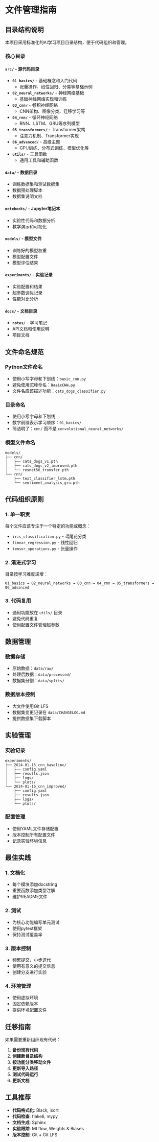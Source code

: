 # 文件管理指南

## 目录结构说明

本项目采用标准化的AI学习项目目录结构，便于代码组织和管理。

### 核心目录

#### `src/` - 源代码目录
- **`01_basics/`** - 基础概念和入门代码
  - 张量操作、线性回归、分类等基础示例
- **`02_neural_networks/`** - 神经网络基础
  - 基础神经网络实现和训练
- **`03_cnn/`** - 卷积神经网络
  - CNN架构、图像分类、迁移学习等
- **`04_rnn/`** - 循环神经网络
  - RNN、LSTM、GRU等序列模型
- **`05_transformers/`** - Transformer架构
  - 注意力机制、Transformer实现
- **`06_advanced/`** - 高级主题
  - GPU训练、分布式训练、模型优化等
- **`utils/`** - 工具函数
  - 通用工具和辅助函数

#### `data/` - 数据目录
- 训练数据集和测试数据集
- 数据预处理脚本
- 数据集说明文档

#### `notebooks/` - Jupyter笔记本
- 实验性代码和数据分析
- 教学演示和可视化

#### `models/` - 模型文件
- 训练好的模型权重
- 模型配置文件
- 模型评估结果

#### `experiments/` - 实验记录
- 实验配置和结果
- 超参数调优记录
- 性能对比分析

#### `docs/` - 文档目录
- **`notes/`** - 学习笔记
- API文档和使用说明
- 项目文档

## 文件命名规范

### Python文件命名
- 使用小写字母和下划线：`basic_cnn.py`
- 避免使用驼峰命名：~~`BasicCNN.py`~~
- 文件名应该描述功能：`cats_dogs_classifier.py`

### 目录命名
- 使用小写字母和下划线
- 数字前缀表示学习顺序：`01_basics/`
- 简洁明了：`cnn/` 而不是 `convolutional_neural_networks/`

### 模型文件命名
```
models/
├── cnn/
│   ├── cats_dogs_v1.pth
│   ├── cats_dogs_v2_improved.pth
│   └── resnet50_transfer.pth
└── rnn/
    ├── text_classifier_lstm.pth
    └── sentiment_analysis_gru.pth
```

## 代码组织原则

### 1. 单一职责
每个文件应该专注于一个特定的功能或概念：
- `iris_classification.py` - 鸢尾花分类
- `linear_regression.py` - 线性回归
- `tensor_operations.py` - 张量操作

### 2. 渐进式学习
目录按学习难度递增：
```
01_basics → 02_neural_networks → 03_cnn → 04_rnn → 05_transformers → 06_advanced
```

### 3. 代码复用
- 通用功能放在 `utils/` 目录
- 避免代码重复
- 使用配置文件管理超参数

## 数据管理

### 数据存储
- 原始数据：`data/raw/`
- 处理后数据：`data/processed/`
- 数据集分割：`data/splits/`

### 数据版本控制
- 大文件使用Git LFS
- 数据集变更记录在 `data/CHANGELOG.md`
- 提供数据集下载脚本

## 实验管理

### 实验记录
```
experiments/
├── 2024-01-15_cnn_baseline/
│   ├── config.yaml
│   ├── results.json
│   ├── logs/
│   └── plots/
└── 2024-01-16_cnn_improved/
    ├── config.yaml
    ├── results.json
    ├── logs/
    └── plots/
```

### 配置管理
- 使用YAML文件存储配置
- 版本控制所有配置文件
- 记录实验环境信息

## 最佳实践

### 1. 文档化
- 每个模块添加docstring
- 重要函数添加类型注解
- 维护README文件

### 2. 测试
- 为核心功能编写单元测试
- 使用pytest框架
- 保持测试覆盖率

### 3. 版本控制
- 频繁提交，小步迭代
- 使用有意义的提交信息
- 创建分支进行实验

### 4. 环境管理
- 使用虚拟环境
- 固定依赖版本
- 提供环境配置文件

## 迁移指南

如果需要重新组织现有代码：

1. **备份现有代码**
2. **创建新目录结构**
3. **按功能分类移动文件**
4. **更新导入路径**
5. **测试代码运行**
6. **更新文档**

## 工具推荐

- **代码格式化**: Black, isort
- **代码检查**: flake8, mypy
- **文档生成**: Sphinx
- **实验跟踪**: MLflow, Weights & Biases
- **版本控制**: Git + Git LFS
